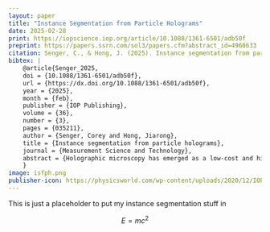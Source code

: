 ```yaml
---
layout: paper
title: "Instance Segmentation from Particle Holograms"
date: 2025-02-28
print: https://iopscience.iop.org/article/10.1088/1361-6501/adb50f
preprint: https://papers.ssrn.com/sol3/papers.cfm?abstract_id=4960633
citation: Senger, C., & Hong, J. (2025). Instance segmentation from particle holograms. Measurement Science and Technology, 36(3), 035211. https://doi.org/10.1088/1361-6501/adb50f
bibtex: |
    @article{Senger_2025,
    doi = {10.1088/1361-6501/adb50f},
    url = {https://dx.doi.org/10.1088/1361-6501/adb50f},
    year = {2025},
    month = {feb},
    publisher = {IOP Publishing},
    volume = {36},
    number = {3},
    pages = {035211},
    author = {Senger, Corey and Hong, Jiarong},
    title = {Instance segmentation from particle holograms},
    journal = {Measurement Science and Technology},
    abstract = {Holographic microscopy has emerged as a low-cost and highly compact technique for 3D imaging of microscopic particles in suspension. However, its broad application is largely limited by the inclusion of multiple steps in extracting the particles from the hologram image, which can be computationally expensive and often involves human intervention. We introduce HoloDINO, a transformative model that leverages instance segmentation for streamlined, end-to-end particle detection and contour extraction. By pre-training a data-intensive transformer model on synthetic particle contours and fine-tuning it on experimental data, our approach demonstrates robust performance across synthetic holograms of varying particle concentration, morphology, and optical properties, as well as experimental holograms of dental aerosols and water spray droplets. HoloDINO surpasses conventional methods, which typically involve multiple steps—such as reconstruction, autofocusing, and segmentation—by consolidating these into a single, efficient process that delivers precise morphological data for each particle in one forward pass. This advancement not only facilitates real-time applications but also significantly enhances the generalization capabilities across diverse settings, paving the way for broader adoption of holography in particle analysis.}
    }
image: isfph.png
publisher-icon: https://physicsworld.com/wp-content/uploads/2020/12/IOP-logo.jpg
---
```


This is just a placeholder to put my instance segmentation stuff in

$$E = mc^2$$